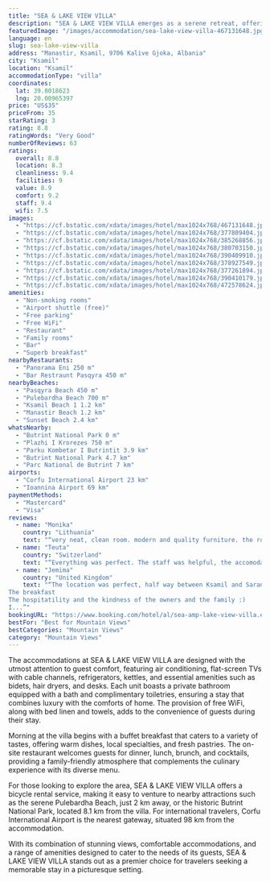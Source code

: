```yaml
---
title: "SEA & LAKE VIEW VILLA"
description: "SEA & LAKE VIEW VILLA emerges as a serene retreat, offering guests a unique blend of natural beauty and comfort less than a kilometer from the pristine Pasqyra Beach."
featuredImage: "/images/accommodation/sea-lake-view-villa-467131648.jpg"
language: en
slug: sea-lake-view-villa
address: "Manastir, Ksamil, 9706 Kalive Gjoka, Albania"
city: "Ksamil"
location: "Ksamil"
accommodationType: "villa"
coordinates:
  lat: 39.8018623
  lng: 20.00965397
price: "US$35"
priceFrom: 35
starRating: 3
rating: 8.8
ratingWords: "Very Good"
numberOfReviews: 63
ratings:
  overall: 8.8
  location: 8.3
  cleanliness: 9.4
  facilities: 9
  value: 8.9
  comfort: 9.2
  staff: 9.4
  wifi: 7.5
images:
  - "https://cf.bstatic.com/xdata/images/hotel/max1024x768/467131648.jpg?k=521f4ff58cf315037ddeca55c0fe2b4135f44b931451ff51fd62e79e569f023e&o=&hp=1"
  - "https://cf.bstatic.com/xdata/images/hotel/max1024x768/377809404.jpg?k=858f6db2f19bc594214352047155e72f1c11913e8eabc12c4e74e4df7a1ae25c&o=&hp=1"
  - "https://cf.bstatic.com/xdata/images/hotel/max1024x768/385268856.jpg?k=2d4f5c59f57541013251b024e859dc51bf6418296441c698c9524af65d8d12a4&o=&hp=1"
  - "https://cf.bstatic.com/xdata/images/hotel/max1024x768/380703150.jpg?k=e10d0f1f863eb9b94e530b12fa8c15043041431d2fed3a6520b5b52b097c9e92&o=&hp=1"
  - "https://cf.bstatic.com/xdata/images/hotel/max1024x768/390409910.jpg?k=927badfeb2931efac961d944ef4aaa947fd4ea230439565dd6db543b0ad1acee&o=&hp=1"
  - "https://cf.bstatic.com/xdata/images/hotel/max1024x768/378927549.jpg?k=6b764b47fa994f91e726e2c61a506ea2abb0c5883ac3996a9b5504da73c6644c&o=&hp=1"
  - "https://cf.bstatic.com/xdata/images/hotel/max1024x768/377261894.jpg?k=ded138f1bfa877386b20bad53ab444a446b750bbb022a70491eea7711c457a3e&o=&hp=1"
  - "https://cf.bstatic.com/xdata/images/hotel/max1024x768/390410179.jpg?k=56d335aed05eee13b815d44180b2df69508ede4225784050720a5f67864b8d90&o=&hp=1"
  - "https://cf.bstatic.com/xdata/images/hotel/max1024x768/472578624.jpg?k=4cd16673ae032d39f16f71380fea602f88b921334840e5f4e59db75b2279f466&o=&hp=1"
amenities:
  - "Non-smoking rooms"
  - "Airport shuttle (free)"
  - "Free parking"
  - "Free WiFi"
  - "Restaurant"
  - "Family rooms"
  - "Bar"
  - "Superb breakfast"
nearbyRestaurants:
  - "Panorama Eni 250 m"
  - "Bar Restraunt Pasqyra 450 m"
nearbyBeaches:
  - "Pasqyra Beach 450 m"
  - "Pulebardha Beach 700 m"
  - "Ksamil Beach 1 1.2 km"
  - "Manastir Beach 1.2 km"
  - "Sunset Beach 2.4 km"
whatsNearby:
  - "Butrint National Park 0 m"
  - "Plazhi I Krorezes 750 m"
  - "Parku Kombetar I Butrintit 3.9 km"
  - "Butrint National Park 4.7 km"
  - "Parc National de Butrint 7 km"
airports:
  - "Corfu International Airport 23 km"
  - "Ioannina Airport 69 km"
paymentMethods:
  - "Mastercard"
  - "Visa"
reviews:
  - name: "Monika"
    country: "Lithuania"
    text: "“very neat, clean room. modern and quality furniture. the room has air conditioning. a very nice host, who always exuded sincerity and a smile. Delicious breakfast, excellent communication and view from the terrace. we did not expect our...”"
  - name: "Teuta"
    country: "Switzerland"
    text: "“Everything was perfect. The staff was helpful, the accomodations were beautiful and the breakfast was superb. It couldn't have been better. The owner was there to help 24/7 , VERY VERY SATISFIED ♥️ See you next summer”"
  - name: "Jemima"
    country: "United Kingdom"
    text: "“The location was perfect, half way between Ksamil and Saranda and within walking distance to some beautiful beaches (including one that didn't play loud music)
The breakfast
The hospitatility and the kindness of the owners and the family :)
I...”"
bookingURL: "https://www.booking.com/hotel/al/sea-amp-lake-view-villa.en-gb.html?aid=8035640"
bestFor: "Best for Mountain Views"
bestCategories: "Mountain Views"
category: "Mountain Views"
---
```


The accommodations at SEA & LAKE VIEW VILLA are designed with the utmost attention to guest comfort, featuring air conditioning, flat-screen TVs with cable channels, refrigerators, kettles, and essential amenities such as bidets, hair dryers, and desks. Each unit boasts a private bathroom equipped with a bath and complimentary toiletries, ensuring a stay that combines luxury with the comforts of home. The provision of free WiFi, along with bed linen and towels, adds to the convenience of guests during their stay.

Morning at the villa begins with a buffet breakfast that caters to a variety of tastes, offering warm dishes, local specialties, and fresh pastries. The on-site restaurant welcomes guests for dinner, lunch, brunch, and cocktails, providing a family-friendly atmosphere that complements the culinary experience with its diverse menu.

For those looking to explore the area, SEA & LAKE VIEW VILLA offers a bicycle rental service, making it easy to venture to nearby attractions such as the serene Pulebardha Beach, just 2 km away, or the historic Butrint National Park, located 8.1 km from the villa. For international travelers, Corfu International Airport is the nearest gateway, situated 98 km from the accommodation.

With its combination of stunning views, comfortable accommodations, and a range of amenities designed to cater to the needs of its guests, SEA & LAKE VIEW VILLA stands out as a premier choice for travelers seeking a memorable stay in a picturesque setting.